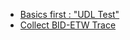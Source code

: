 - [Basics first : "UDL Test"](https://blogs.msdn.microsoft.com/farukcelik/2007/12/31/basics-first-udl-test/)
- [Collect BID-ETW Trace](https://blogs.msdn.microsoft.com/spike/2010/10/22/simplified-steps-for-creating-bid-etw-traces-for-ado-net-and-sqlncli/)
